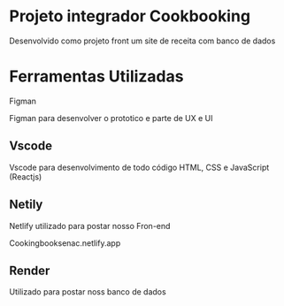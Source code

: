 <h1> Projeto integrador Cookbooking</h1>
<p> Desenvolvido como projeto front um site de receita com banco de dados</p>

<h1>Ferramentas Utilizadas</h1>
<p> Figman </p>
<p> Figman para desenvolver o prototico e parte de UX e UI </p>

<h2> Vscode</h2>
<p>Vscode para desenvolvimento de todo código HTML, CSS e JavaScript (Reactjs)</p>

<h2>Netily </h2>
<p>Netlify utilizado para postar nosso Fron-end</p>
<a>Cookingbooksenac.netlify.app</a>

<h2>Render</h2>
<p>Utilizado para postar noss banco de dados</p>
